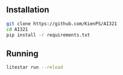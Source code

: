 ## Installation

```bash
git clone https://github.com/KienPS/AI321
cd AI321
pip install -r requirements.txt
```

## Running
```bash
litestar run --reload
```
